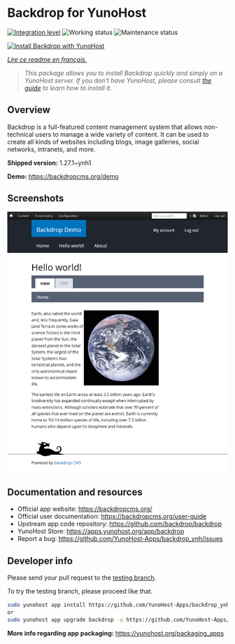 <!--
N.B.: This README was automatically generated by https://github.com/YunoHost/apps/tree/master/tools/readme_generator
It shall NOT be edited by hand.
-->

# Backdrop for YunoHost

[![Integration level](https://dash.yunohost.org/integration/backdrop.svg)](https://dash.yunohost.org/appci/app/backdrop) ![Working status](https://ci-apps.yunohost.org/ci/badges/backdrop.status.svg) ![Maintenance status](https://ci-apps.yunohost.org/ci/badges/backdrop.maintain.svg)

[![Install Backdrop with YunoHost](https://install-app.yunohost.org/install-with-yunohost.svg)](https://install-app.yunohost.org/?app=backdrop)

*[Lire ce readme en français.](./README_fr.md)*

> *This package allows you to install Backdrop quickly and simply on a YunoHost server.
If you don't have YunoHost, please consult [the guide](https://yunohost.org/#/install) to learn how to install it.*

## Overview

Backdrop is a full-featured content management system that allows non-technical users to manage a wide variety of content. It can be used to create all kinds of websites including blogs, image galleries, social networks, intranets, and more.

**Shipped version:** 1.27.1~ynh1

**Demo:** <https://backdropcms.org/demo>

## Screenshots

![Screenshot of Backdrop](./doc/screenshots/Hello_world.png)

## Documentation and resources

- Official app website: <https://backdropcms.org/>
- Official user documentation: <https://backdropcms.org/user-guide>
- Upstream app code repository: <https://github.com/backdrop/backdrop>
- YunoHost Store: <https://apps.yunohost.org/app/backdrop>
- Report a bug: <https://github.com/YunoHost-Apps/backdrop_ynh/issues>

## Developer info

Please send your pull request to the [testing branch](https://github.com/YunoHost-Apps/backdrop_ynh/tree/testing).

To try the testing branch, please proceed like that.

``` bash
sudo yunohost app install https://github.com/YunoHost-Apps/backdrop_ynh/tree/testing --debug
or
sudo yunohost app upgrade backdrop -u https://github.com/YunoHost-Apps/backdrop_ynh/tree/testing --debug
```

**More info regarding app packaging:** <https://yunohost.org/packaging_apps>
